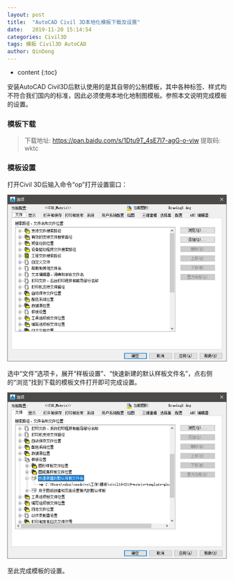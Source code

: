 ```yaml
---
layout: post
title:  "AutoCAD Civil 3D本地化模板下载及设置"
date:   2019-11-20 15:14:54
categories: Civil3D
tags: 模板 Civil3D AutoCAD
author: QinDong
---
```


* content
{:toc}

安装AutoCAD Civil3D后默认使用的是其自带的公制模板，其中各种标签、样式均不符合我们国内的标准，因此必须使用本地化地制图模板。参照本文说明完成模板的设置。

### 模板下载

> 下载地址: https://pan.baidu.com/s/1Dtu9T_4sE7I7-agG-o-viw
> 提取码: wktc

### 模板设置

打开Civil 3D后输入命令“op”打开设置窗口：

<div style="text-align:center;"><img src="/img/2019/20191121-111131.png"></div>

选中“文件”选项卡，展开“样板设置”、“快速新建的默认样板文件名”，点右侧的“浏览”找到下载的模板文件打开即可完成设置。

<div style="text-align:center;"><img src="/img/2019/20191121-111358.png"></div>

至此完成模板的设置。